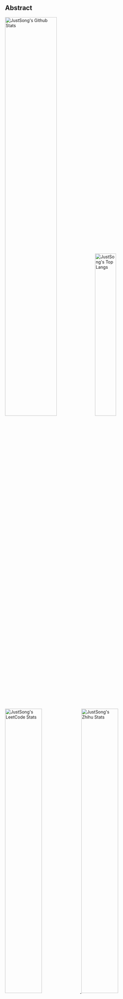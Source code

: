 ## Abstract
<p>
  <img src="https://github-readme-stats.vercel.app/api?username=songquanpeng&show_icons=true&hide_border=true" alt="JustSong's Github Stats" width="58%" />
  <img src="https://github-readme-stats.vercel.app/api/top-langs/?username=songquanpeng&layout=compact&hide_border=true&langs_count=10" alt="JustSong's Top Langs" width="37%" /> 
</p>

<a href="https://github.com/songquanpeng/stats-cards">
<p>
  <img src="https://stats.justsong.cn/api/leetcode/?username=quanpeng&theme=light" alt="JustSong's LeetCode Stats" width="49%" />
  <img src="https://stats.justsong.cn/api/zhihu/?username=songwonderful&theme=light" alt="JustSong's Zhihu Stats" width="49%" /> 
</p>
</a>

![skills](https://skillicons.dev/icons?i=c,cpp,go,py,html,css,js,nodejs,java,md,pytorch,tensorflow,flask,fastapi,express,qt,react,cmake,docker,git,linux,nginx,mysql,redis,sqlite,githubactions,heroku,vercel,visualstudio,vscode)


## Top Projects
|Project|Description|Stars|
|:--|:--|:--|
|[message-pusher](https://github.com/songquanpeng/message-pusher)|搭建专属于你的消息推送服务，支持多种消息推送方式，支持 Markdown，仅单可执行文件，开箱即用|`998⭐`|
|[go-file](https://github.com/songquanpeng/go-file)|基于 Go 的文件分享工具，仅单可执行文件，开箱即用，内置图床和视频播放页面. File sharing tool based on Go.|`488⭐`|
|[pytorch-template](https://github.com/songquanpeng/pytorch-template)|To be the world's best PyTorch project template.|`173⭐`|
|[stats-cards](https://github.com/songquanpeng/stats-cards)|在 README 中展示你在知乎，GitHub，B 站，LeetCode，掘金，CSDN，牛客等网站的数据，也可用于服务状态监控. Show your LeetCode & GitHub stats in GitHub Profile.|`147⭐`|
|[pronunciation-corrector](https://github.com/songquanpeng/pronunciation-corrector)|拯救你的英语发音，告别因发音错误带来的尴尬！|`117⭐`|
|[blog](https://github.com/songquanpeng/blog)|基于 Node.js 的个人博客系统. Node.js based blog system.|`44⭐`|
|[go-public](https://github.com/songquanpeng/go-public)|基于 Go 的端口转发工具，开箱即用. Yet another port forward tool, but easy to use.|`27⭐`|
|[battle-city](https://github.com/songquanpeng/battle-city)|基于 TypeScript 的《坦克大战》的非标准实现. Yet another Battle City implementation with TypeScript.|`23⭐`|
|[microblog](https://github.com/songquanpeng/microblog)|基于 Go 的个人微博客，一个供你闲言碎语的地方. Go based microblog system.|`21⭐`|
|[pytorch-deployment](https://github.com/songquanpeng/pytorch-deployment)|A template for rapid deployment of PyTorch models.|`17⭐`|

## Recent Updates
|Project|Description|Last Update|
|:--|:--|:--|
|[gin-template](https://github.com/songquanpeng/gin-template)|用于 Gin & React 项目的模板. Template for Gin & React projects.|![2023-04-23 20:18:11](https://img.shields.io/badge/2023--04--23-20%3A18%3A11-brightgreen?style=flat-square)|
|[one-api](https://github.com/songquanpeng/one-api)|All in one 的 OpenAI 接口，整合各种 API 访问方式，开箱即用。|![2023-04-23 20:17:59](https://img.shields.io/badge/2023--04--23-20%3A17%3A59-brightgreen?style=flat-square)|
|[message-pusher](https://github.com/songquanpeng/message-pusher)|搭建专属于你的消息推送服务，支持多种消息推送方式，支持 Markdown，仅单可执行文件，开箱即用|![2023-04-22 19:34:54](https://img.shields.io/badge/2023--04--22-19%3A34%3A54-brightgreen?style=flat-square)|
|[go-file](https://github.com/songquanpeng/go-file)|基于 Go 的文件分享工具，仅单可执行文件，开箱即用，内置图床和视频播放页面. File sharing tool based on Go.|![2023-04-22 17:26:10](https://img.shields.io/badge/2023--04--22-17%3A26%3A10-brightgreen?style=flat-square)|
|[go-relay](https://github.com/songquanpeng/go-relay)|基于 Go 的 HTTP 中继工具，为你的服务器请求 OpenAI 的 API 提供中继服务，也可用于搭建镜像站，开箱即用. Golang based HTTP relay server.|![2023-04-19 16:13:01](https://img.shields.io/badge/2023--04--19-16%3A13%3A01-brightgreen?style=flat-square)|
|[blog](https://github.com/songquanpeng/blog)|基于 Node.js 的个人博客系统. Node.js based blog system.|![2023-04-18 16:34:34](https://img.shields.io/badge/2023--04--18-16%3A34%3A34-brightgreen?style=flat-square)|
|[userscripts](https://github.com/songquanpeng/userscripts)|在浏览器中执行的脚本，在终端执行的脚本所在的仓库：https://github.com/songquanpeng/scripts|![2023-04-18 09:39:45](https://img.shields.io/badge/2023--04--18-09%3A39%3A45-brightgreen?style=flat-square)|
|[gofile-launcher](https://github.com/songquanpeng/gofile-launcher)|为 Go File 制作的启动器. Launcher for Go File.|![2023-04-17 23:10:52](https://img.shields.io/badge/2023--04--17-23%3A10%3A52-brightgreen?style=flat-square)|
|[songquanpeng](https://github.com/songquanpeng/songquanpeng)|Automatically update your GitHub profile with GitHub Actions.|![2023-04-16 20:27:25](https://img.shields.io/badge/2023--04--16-20%3A27%3A25-brightgreen?style=flat-square)|
|[gofile-cli](https://github.com/songquanpeng/gofile-cli)|[WIP] CLI for Go File.|![2023-04-14 21:59:21](https://img.shields.io/badge/2023--04--14-21%3A59%3A21-brightgreen?style=flat-square)|



*Last updated on: 2023-04-23 20:27:58*
